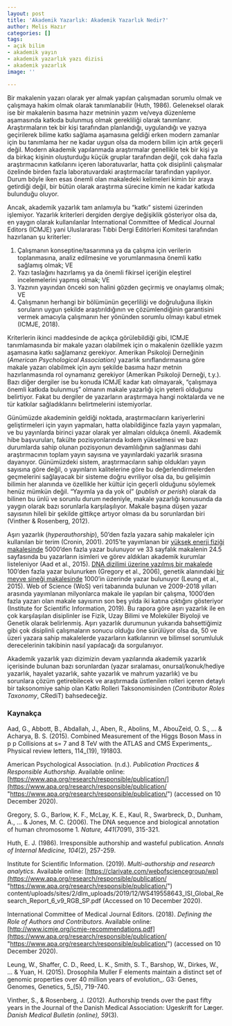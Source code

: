 ```yaml
---
layout: post
title: 'Akademik Yazarlık: Akademik Yazarlık Nedir?'
author: Melis Hazır
categories: []
tags:
- açık bilim
- akademik yayın
- akademik yazarlık yazı dizisi
- akademik yazarlık
image: ''

---
```

Bir makalenin yazarı olarak yer almak yapılan çalışmadan sorumlu olmak ve çalışmaya hakim olmak olarak tanımlanabilir (Huth, 1986). Geleneksel olarak ise bir makalenin basıma hazır metninin yazım ve/veya düzenleme aşamasında katkıda bulunmuş olmak gerekliliği olarak tanımlanır. Araştırmaların tek bir kişi tarafından planlandığı, uygulandığı ve yazıya geçirilerek bilime katkı sağlama aşamasına geldiği erken modern zamanlar için bu tanımlama her ne kadar uygun olsa da modern bilim için artık geçerli değil. Modern akademik yapılanmada araştırmalar genellikle tek bir kişi ya da birkaç kişinin oluşturduğu küçük gruplar tarafından değil, çok daha fazla araştırmacının katkılarını içeren laboratuvarlar, hatta çok disiplinli çalışmalar özelinde birden fazla laboratuvardaki araştırmacılar tarafından yapılıyor. Durum böyle iken esas önemli olan makaledeki kelimeleri kimin bir araya getirdiği değil, bir bütün olarak araştırma sürecine kimin ne kadar katkıda bulunduğu oluyor.

Ancak, akademik yazarlık tam anlamıyla bu “katkı” sistemi üzerinden işlemiyor. Yazarlık kriterleri dergiden dergiye değişiklik gösteriyor olsa da, en yaygın olarak kullanılanlar International Committee of Medical Journal Editors (ICMJE) yani Uluslararası Tıbbi Dergi Editörleri Komitesi tarafından hazırlanan şu kriterler:

1. Çalışmanın konseptine/tasarımına ya da çalışma için verilerin toplanmasına, analiz edilmesine ve yorumlanmasına önemli katkı sağlamış olmak; VE
2. Yazı taslağını hazırlamış ya da önemli fikirsel içeriğin eleştirel incelemelerini yapmış olmak; VE
3. Yazının yayından önceki son halini gözden geçirmiş ve onaylamış olmak; VE
4. Çalışmanın herhangi bir bölümünün geçerliliği ve doğruluğuna ilişkin soruların uygun şekilde araştırıldığının ve çözümlendiğinin garantisini vermek amacıyla çalışmanın her yönünden sorumlu olmayı kabul etmek (ICMJE, 2018).

Kriterlerin ikinci maddesinde de açıkça görülebildiği gibi, ICMJE tanımlamasında bir makale yazarı olabilmek için o makalenin özellikle yazım aşamasına katkı sağlamanız gerekiyor. Amerikan Psikoloji Derneğinin (_American Psychological Association)_ yazarlık sınıflandırmasına göre makale yazarı olabilmek için aynı şekilde basıma hazır metnin hazırlanmasında rol oynamanız gerekiyor (Amerikan Psikoloji Derneği, t.y.). Bazı diğer dergiler ise bu konuda ICMJE kadar katı olmayarak, “çalışmaya önemli katkıda bulunmuş” olmanın makale yazarlığı için yeterli olduğunu belirtiyor. Fakat bu dergiler de yazarların araştırmaya hangi noktalarda ve ne tür katkılar sağladıklarını belirtmelerini istemiyorlar.

Günümüzde akademinin geldiği noktada, araştırmacıların kariyerlerini geliştirmeleri için yayın yapmaları, hatta olabildiğince fazla yayın yapmaları, ve bu yayınlarda birinci yazar olarak yer almaları oldukça önemli. Akademik hibe başvuruları, fakülte pozisyonlarında kıdem yükselmesi ve bazı durumlarda sahip olunan pozisyonun devamlılığının sağlanması dahi araştırmacının toplam yayın sayısına ve yayınlardaki yazarlık sırasına dayanıyor. Günümüzdeki sistem, araştırmacıların sahip oldukları yayın sayısına göre değil, o yayınların kalitelerine göre bu değerlendirmelerden geçmelerini sağlayacak bir sisteme doğru evriliyor olsa da, bu gelişimin bilimin her alanında ve özellikle her kültür için geçerli olduğunu söylemek henüz mümkün değil. “Yayımla ya da yok ol” (_publish or perish_) olarak da bilinen bu ünlü ve sorunlu durum nedeniyle, makale yazarlığı konusunda da yaygın olarak bazı sorunlarla karşılaşılıyor. Makale başına düşen yazar sayısının hileli bir şekilde gittikçe artıyor olması da bu sorunlardan biri (Vinther & Rosenberg, 2012).

Aşırı yazarlık (_hyperauthorship_), 50’den fazla yazara sahip makaleler için kullanılan bir terim (Cronin, 2001). 2015’te yayımlanan bir [yüksek enerji fiziği makalesinde](https://journals.aps.org/prl/abstract/10.1103/PhysRevLett.114.191803) 5000’den fazla yazar bulunuyor ve 33 sayfalık makalenin 24.5 sayfasında bu yazarların isimleri ve görev aldıkları akademik kurumlar listeleniyor (Aad et al., 2015). [DNA dizilimi üzerine yazılmış bir makalede](https://www.nature.com/articles/nature04727?47,04,08,22,03,2008) 100’den fazla yazar bulunurken (Gregory et al., 2006), genetik alanındaki [bir meyve sineği makalesinde](https://www.g3journal.org/content/5/5/719.abstract) 1000’in üzerinde yazar bulunuyor (Leung et al., 2015). Web of Science (WoS) veri tabanında bulunan ve 2009-2018 yılları arasında yayımlanan milyonlarca makale ile yapılan bir çalışma, 1000’den fazla yazarı olan makale sayısının son beş yılda iki katına çıktığını gösteriyor (Institute for Scientific Information, 2019). Bu rapora göre aşırı yazarlık ile en çok karşılaşılan disiplinler ise Fizik, Uzay Bilimi ve Moleküler Biyoloji ve Genetik olarak belirlenmiş. Aşırı yazarlık durumunun yukarıda bahsettiğimiz gibi çok disiplinli çalışmaların sonucu olduğu öne sürülüyor olsa da, 50 ve üzeri yazara sahip makalelerde yazarların katkılarının ve bilimsel sorumluluk derecelerinin takibinin nasıl yapılacağı da sorgulanıyor.

Akademik yazarlık yazı dizimizin devam yazılarında akademik yazarlık içerisinde bulunan bazı sorunlardan (yazar sıralaması, onursal/konuk/hediye yazarlık, hayalet yazarlık, sahte yazarlık ve mahrum yazarlık) ve bu sorunlara çözüm getirebilecek ve araştırmada üstlenilen rolleri içeren detaylı bir taksonomiye sahip olan Katkı Rolleri Taksonomisinden (_Contributor Roles Taxonomy_, CRediT) bahsedeceğiz.

### Kaynakça

Aad, G., Abbott, B., Abdallah, J., Aben, R., Abolins, M., AbouZeid, O. S., ... & Acharya, B. S. (2015). Combined Measurement of the Higgs Boson Mass in p p Collisions at s= 7 and 8 TeV with the ATLAS and CMS Experiments_. Physical review letters, 114_(19), 191803.

American Psychological Association. (n.d.). _Publication Practices & Responsible Authorship_. Available online: [https://www.apa.org/research/responsible/publication/](https://www.apa.org/research/responsible/publication/ "https://www.apa.org/research/responsible/publication/") (accessed on 10 December 2020).

Gregory, S. G., Barlow, K. F., McLay, K. E., Kaul, R., Swarbreck, D., Dunham, A., ... & Jones, M. C. (2006). The DNA sequence and biological annotation of human chromosome 1. _Nature, 441_(7091), 315-321.

Huth, E. J. (1986). Irresponsible authorship and wasteful publication. _Annals of Internal Medicine, 104_(2), 257-259.

Institute for Scientific Information. (2019). _Multi-authorship and research analytics._ Available online: [https://clarivate.com/webofsciencegroup/wp](https://www.apa.org/research/responsible/publication/ "https://www.apa.org/research/responsible/publication/") content/uploads/sites/2/dlm_uploads/2019/12/WS419558643_ISI_Global_Research_Report_6_v9_RGB_SP.pdf (Accessed on 10 December 2020).

International Committee of Medical Journal Editors. (2018). _Defining the Role of Authors and Contributors_. Available online: [http://www.icmje.org/icmje-recommendations.pdf](https://www.apa.org/research/responsible/publication/ "https://www.apa.org/research/responsible/publication/") (accessed on 10 December 2020).

Leung, W., Shaffer, C. D., Reed, L. K., Smith, S. T., Barshop, W., Dirkes, W., ... & Yuan, H. (2015). Drosophila Muller F elements maintain a distinct set of genomic properties over 40 million years of evolution_. G3: Genes, Genomes, Genetics, 5_(5), 719-740.

Vinther, S., & Rosenberg, J. (2012). Authorship trends over the past fifty years in the Journal of the Danish Medical Association: Ugeskrift for Læger. _Danish Medical Bulletin (online), 59_(3).